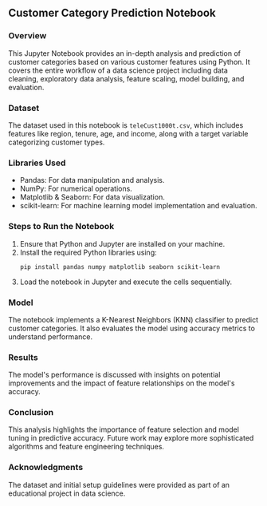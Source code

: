 
## Customer Category Prediction Notebook

### Overview
This Jupyter Notebook provides an in-depth analysis and prediction of customer categories based on various customer features using Python. It covers the entire workflow of a data science project including data cleaning, exploratory data analysis, feature scaling, model building, and evaluation.

### Dataset
The dataset used in this notebook is `teleCust1000t.csv`, which includes features like region, tenure, age, and income, along with a target variable categorizing customer types.

### Libraries Used
- Pandas: For data manipulation and analysis.
- NumPy: For numerical operations.
- Matplotlib & Seaborn: For data visualization.
- scikit-learn: For machine learning model implementation and evaluation.

### Steps to Run the Notebook
1. Ensure that Python and Jupyter are installed on your machine.
2. Install the required Python libraries using:
   ```
   pip install pandas numpy matplotlib seaborn scikit-learn
   ```
3. Load the notebook in Jupyter and execute the cells sequentially.

### Model
The notebook implements a K-Nearest Neighbors (KNN) classifier to predict customer categories. It also evaluates the model using accuracy metrics to understand performance.

### Results
The model's performance is discussed with insights on potential improvements and the impact of feature relationships on the model's accuracy.

### Conclusion
This analysis highlights the importance of feature selection and model tuning in predictive accuracy. Future work may explore more sophisticated algorithms and feature engineering techniques.

### Acknowledgments
The dataset and initial setup guidelines were provided as part of an educational project in data science.

